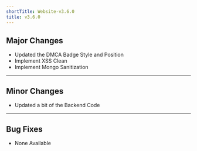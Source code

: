 ```yaml
---
shortTitle: Website-v3.6.0
title: v3.6.0
---
```


## Major Changes
* Updated the DMCA Badge Style and Position
* Implement XSS Clean
* Implement Mongo Sanitization


---

## Minor Changes
* Updated a bit of the Backend Code

---

## Bug Fixes
* None Available
